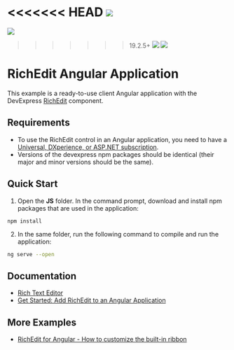 <!-- default badges list -->
<<<<<<< HEAD
![](https://img.shields.io/endpoint?url=https://codecentral.devexpress.com/api/v1/VersionRange/228359097/19.2.8%2B)
=======
![](https://img.shields.io/endpoint?url=https://codecentral.devexpress.com/api/v1/VersionRange/228359097/19.2.5%2B)
>>>>>>> 19.2.5+
[![](https://img.shields.io/badge/Open_in_DevExpress_Support_Center-FF7200?style=flat-square&logo=DevExpress&logoColor=white)](https://supportcenter.devexpress.com/ticket/details/T848108)
[![](https://img.shields.io/badge/📖_How_to_use_DevExpress_Examples-e9f6fc?style=flat-square)](https://docs.devexpress.com/GeneralInformation/403183)
<!-- default badges end -->
# RichEdit Angular Application

This example is a ready-to-use client Angular application with the DevExpress [RichEdit](https://docs.devexpress.com/AspNetCore/400373/office-inspired-controls/controls/rich-edit) component.

## Requirements
* To use the RichEdit control in an Angular application, you need to have a [Universal, DXperience, or ASP.NET subscription](https://www.devexpress.com/buy/net/).
* Versions of the devexpress npm packages should be identical (their major and minor versions should be the same).

## Quick Start

1. Open the **JS** folder. In the command prompt, download and install npm packages that are used in the application:

```
npm install
```

2. In the same folder, run the following command to compile and run the application:

```bash
ng serve --open
```

## Documentation

- [Rich Text Editor](https://docs.devexpress.com/AspNetCore/400373/rich-edit)
- [Get Started: Add RichEdit to an Angular Application](https://docs.devexpress.com/AspNetCore/401527/rich-edit/get-started/angular-application)

## More Examples

- [RichEdit for Angular - How to customize the built-in ribbon](https://github.com/DevExpress-Examples/richedit-for-angular-how-to-customize-the-built-in-ribbon)
